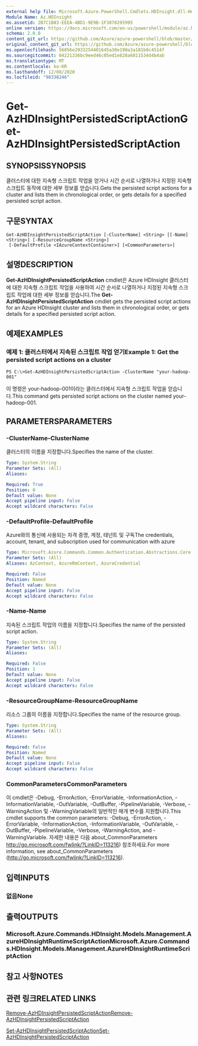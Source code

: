 ```yaml
---
external help file: Microsoft.Azure.PowerShell.Cmdlets.HDInsight.dll-Help.xml
Module Name: Az.HDInsight
ms.assetid: 2B7C1B83-EEEA-4BD1-9E9B-1F3070295995
online version: https://docs.microsoft.com/en-us/powershell/module/az.hdinsight/get-azhdinsightpersistedscriptaction
schema: 2.0.0
content_git_url: https://github.com/Azure/azure-powershell/blob/master/src/HDInsight/HDInsight/help/Get-AzHDInsightPersistedScriptAction.md
original_content_git_url: https://github.com/Azure/azure-powershell/blob/master/src/HDInsight/HDInsight/help/Get-AzHDInsightPersistedScriptAction.md
ms.openlocfilehash: 56056e2933254401645a30e190a3a181b0c4514f
ms.sourcegitcommit: 04221336bc9eed46c05ed1e828a6811534d4b4ab
ms.translationtype: MT
ms.contentlocale: ko-KR
ms.lasthandoff: 12/08/2020
ms.locfileid: "98338246"
---
```

# <span data-ttu-id="b0d8f-101">Get-AzHDInsightPersistedScriptAction</span><span class="sxs-lookup"><span data-stu-id="b0d8f-101">Get-AzHDInsightPersistedScriptAction</span></span>

## <span data-ttu-id="b0d8f-102">SYNOPSIS</span><span class="sxs-lookup"><span data-stu-id="b0d8f-102">SYNOPSIS</span></span>
<span data-ttu-id="b0d8f-103">클러스터에 대한 지속형 스크립트 작업을 얻거나 시간 순서로 나열하거나 지정된 지속형 스크립트 동작에 대한 세부 정보를 얻습니다.</span><span class="sxs-lookup"><span data-stu-id="b0d8f-103">Gets the persisted script actions for a cluster and lists them in chronological order, or gets details for a specified persisted script action.</span></span>

## <span data-ttu-id="b0d8f-104">구문</span><span class="sxs-lookup"><span data-stu-id="b0d8f-104">SYNTAX</span></span>

```
Get-AzHDInsightPersistedScriptAction [-ClusterName] <String> [[-Name] <String>] [-ResourceGroupName <String>]
 [-DefaultProfile <IAzureContextContainer>] [<CommonParameters>]
```

## <span data-ttu-id="b0d8f-105">설명</span><span class="sxs-lookup"><span data-stu-id="b0d8f-105">DESCRIPTION</span></span>
<span data-ttu-id="b0d8f-106">**Get-AzHDInsightPersistedScriptAction** cmdlet은 Azure HDInsight 클러스터에 대한 지속형 스크립트 작업을 사용하여 시간 순서로 나열하거나 지정된 지속형 스크립트 작업에 대한 세부 정보를 얻습니다.</span><span class="sxs-lookup"><span data-stu-id="b0d8f-106">The **Get-AzHDInsightPersistedScriptAction** cmdlet gets the persisted script actions for an Azure HDInsight cluster and lists them in chronological order, or gets details for a specified persisted script action.</span></span>

## <span data-ttu-id="b0d8f-107">예제</span><span class="sxs-lookup"><span data-stu-id="b0d8f-107">EXAMPLES</span></span>

### <span data-ttu-id="b0d8f-108">예제 1: 클러스터에서 지속된 스크립트 작업 얻기</span><span class="sxs-lookup"><span data-stu-id="b0d8f-108">Example 1: Get the persisted script actions on a cluster</span></span>
```
PS C:\>Get-AzHDInsightPersistedScriptAction -ClusterName "your-hadoop-001"
```

<span data-ttu-id="b0d8f-109">이 명령은 your-hadoop-001이라는 클러스터에서 지속형 스크립트 작업을 얻습니다.</span><span class="sxs-lookup"><span data-stu-id="b0d8f-109">This command gets persisted script actions on the cluster named your-hadoop-001.</span></span>

## <span data-ttu-id="b0d8f-110">PARAMETERS</span><span class="sxs-lookup"><span data-stu-id="b0d8f-110">PARAMETERS</span></span>

### <span data-ttu-id="b0d8f-111">-ClusterName</span><span class="sxs-lookup"><span data-stu-id="b0d8f-111">-ClusterName</span></span>
<span data-ttu-id="b0d8f-112">클러스터의 이름을 지정합니다.</span><span class="sxs-lookup"><span data-stu-id="b0d8f-112">Specifies the name of the cluster.</span></span>

```yaml
Type: System.String
Parameter Sets: (All)
Aliases:

Required: True
Position: 0
Default value: None
Accept pipeline input: False
Accept wildcard characters: False
```

### <span data-ttu-id="b0d8f-113">-DefaultProfile</span><span class="sxs-lookup"><span data-stu-id="b0d8f-113">-DefaultProfile</span></span>
<span data-ttu-id="b0d8f-114">Azure와의 통신에 사용되는 자격 증명, 계정, 테넌트 및 구독</span><span class="sxs-lookup"><span data-stu-id="b0d8f-114">The credentials, account, tenant, and subscription used for communication with azure</span></span>

```yaml
Type: Microsoft.Azure.Commands.Common.Authentication.Abstractions.Core.IAzureContextContainer
Parameter Sets: (All)
Aliases: AzContext, AzureRmContext, AzureCredential

Required: False
Position: Named
Default value: None
Accept pipeline input: False
Accept wildcard characters: False
```

### <span data-ttu-id="b0d8f-115">-Name</span><span class="sxs-lookup"><span data-stu-id="b0d8f-115">-Name</span></span>
<span data-ttu-id="b0d8f-116">지속된 스크립트 작업의 이름을 지정합니다.</span><span class="sxs-lookup"><span data-stu-id="b0d8f-116">Specifies the name of the persisted script action.</span></span>

```yaml
Type: System.String
Parameter Sets: (All)
Aliases:

Required: False
Position: 1
Default value: None
Accept pipeline input: False
Accept wildcard characters: False
```

### <span data-ttu-id="b0d8f-117">-ResourceGroupName</span><span class="sxs-lookup"><span data-stu-id="b0d8f-117">-ResourceGroupName</span></span>
<span data-ttu-id="b0d8f-118">리소스 그룹의 이름을 지정합니다.</span><span class="sxs-lookup"><span data-stu-id="b0d8f-118">Specifies the name of the resource group.</span></span>

```yaml
Type: System.String
Parameter Sets: (All)
Aliases:

Required: False
Position: Named
Default value: None
Accept pipeline input: False
Accept wildcard characters: False
```

### <span data-ttu-id="b0d8f-119">CommonParameters</span><span class="sxs-lookup"><span data-stu-id="b0d8f-119">CommonParameters</span></span>
<span data-ttu-id="b0d8f-120">이 cmdlet은 -Debug, -ErrorAction, -ErrorVariable, -InformationAction, -InformationVariable, -OutVariable, -OutBuffer, -PipelineVariable, -Verbose, -WarningAction 및 -WarningVariable의 일반적인 매개 변수를 지원합니다.</span><span class="sxs-lookup"><span data-stu-id="b0d8f-120">This cmdlet supports the common parameters: -Debug, -ErrorAction, -ErrorVariable, -InformationAction, -InformationVariable, -OutVariable, -OutBuffer, -PipelineVariable, -Verbose, -WarningAction, and -WarningVariable.</span></span> <span data-ttu-id="b0d8f-121">자세한 내용은 다음 about_CommonParameters http://go.microsoft.com/fwlink/?LinkID=113216) 참조하세요.</span><span class="sxs-lookup"><span data-stu-id="b0d8f-121">For more information, see about_CommonParameters (http://go.microsoft.com/fwlink/?LinkID=113216).</span></span>

## <span data-ttu-id="b0d8f-122">입력</span><span class="sxs-lookup"><span data-stu-id="b0d8f-122">INPUTS</span></span>

### <span data-ttu-id="b0d8f-123">없음</span><span class="sxs-lookup"><span data-stu-id="b0d8f-123">None</span></span>

## <span data-ttu-id="b0d8f-124">출력</span><span class="sxs-lookup"><span data-stu-id="b0d8f-124">OUTPUTS</span></span>

### <span data-ttu-id="b0d8f-125">Microsoft.Azure.Commands.HDInsight.Models.Management.AzureHDInsightRuntimeScriptAction</span><span class="sxs-lookup"><span data-stu-id="b0d8f-125">Microsoft.Azure.Commands.HDInsight.Models.Management.AzureHDInsightRuntimeScriptAction</span></span>

## <span data-ttu-id="b0d8f-126">참고 사항</span><span class="sxs-lookup"><span data-stu-id="b0d8f-126">NOTES</span></span>

## <span data-ttu-id="b0d8f-127">관련 링크</span><span class="sxs-lookup"><span data-stu-id="b0d8f-127">RELATED LINKS</span></span>

[<span data-ttu-id="b0d8f-128">Remove-AzHDInsightPersistedScriptAction</span><span class="sxs-lookup"><span data-stu-id="b0d8f-128">Remove-AzHDInsightPersistedScriptAction</span></span>](./Remove-AzHDInsightPersistedScriptAction.md)

[<span data-ttu-id="b0d8f-129">Set-AzHDInsightPersistedScriptAction</span><span class="sxs-lookup"><span data-stu-id="b0d8f-129">Set-AzHDInsightPersistedScriptAction</span></span>](./Set-AzHDInsightPersistedScriptAction.md)


